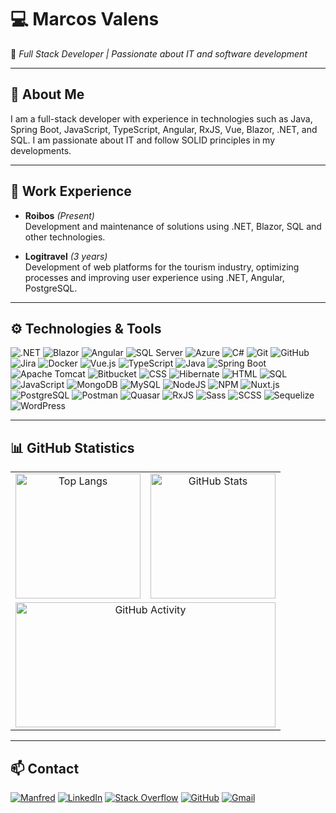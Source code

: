 # 💻 Marcos Valens

🚀 *Full Stack Developer | Passionate about IT and software development*

---

## 📌 About Me
I am a full-stack developer with experience in technologies such as Java, Spring Boot, JavaScript, TypeScript, Angular, RxJS, Vue, Blazor, .NET, and SQL. I am passionate about IT and follow SOLID principles in my developments.

---

## 💼 Work Experience

- **Roibos** *(Present)*  
  Development and maintenance of solutions using .NET, Blazor, SQL and other technologies.

- **Logitravel** *(3 years)*  
  Development of web platforms for the tourism industry, optimizing processes and improving user experience using .NET, Angular, PostgreSQL.

---

## ⚙️ Technologies & Tools
  
  ![.NET](https://img.shields.io/badge/.NET-512BD4?style=for-the-badge&logo=dotnet&logoColor=white)
  ![Blazor](https://img.shields.io/badge/Blazor-512BD4?style=for-the-badge&logo=blazor&logoColor=white)
  ![Angular](https://img.shields.io/badge/Angular-DD0031?style=for-the-badge&logo=angular&logoColor=white)
  ![SQL Server](https://img.shields.io/badge/SQL%20Server-CC2927?style=for-the-badge&logo=microsoft-sql-server&logoColor=white)
  ![Azure](https://img.shields.io/badge/Azure-0078D4?style=for-the-badge&logo=microsoft-azure&logoColor=white)
  ![C#](https://img.shields.io/badge/C%23-239120?style=for-the-badge&logo=c-sharp&logoColor=white)
  ![Git](https://img.shields.io/badge/Git-F05032?style=for-the-badge&logo=git&logoColor=white)
  ![GitHub](https://img.shields.io/badge/GitHub-181717?style=for-the-badge&logo=github&logoColor=white)
  ![Jira](https://img.shields.io/badge/Jira-0052CC?style=for-the-badge&logo=jira&logoColor=white)
  ![Docker](https://img.shields.io/badge/Docker-2496ED?style=for-the-badge&logo=docker&logoColor=white)
  ![Vue.js](https://img.shields.io/badge/Vue.js-35495E?style=for-the-badge&logo=vue.js&logoColor=4FC08D)
  ![TypeScript](https://img.shields.io/badge/TypeScript-3178C6?style=for-the-badge&logo=typescript&logoColor=white)
  ![Java](https://img.shields.io/badge/Java-ED8B00?style=for-the-badge&logo=java&logoColor=white)
  ![Spring Boot](https://img.shields.io/badge/Spring%20Boot-6DB33F?style=for-the-badge&logo=spring-boot&logoColor=white)
  ![Apache Tomcat](https://img.shields.io/badge/Apache%20Tomcat-F8DC75?style=for-the-badge&logo=apachetomcat&logoColor=black)
  ![Bitbucket](https://img.shields.io/badge/Bitbucket-0052CC?style=for-the-badge&logo=bitbucket&logoColor=white)
  ![CSS](https://img.shields.io/badge/CSS-1572B6?style=for-the-badge&logo=css3&logoColor=white)
  ![Hibernate](https://img.shields.io/badge/Hibernate-59666C?style=for-the-badge&logo=hibernate&logoColor=white)
  ![HTML](https://img.shields.io/badge/HTML-E34F26?style=for-the-badge&logo=html5&logoColor=white)
  ![SQL](https://img.shields.io/badge/SQL-4479A1?style=for-the-badge&logo=postgresql&logoColor=white)
  ![JavaScript](https://img.shields.io/badge/JavaScript-F7DF1E?style=for-the-badge&logo=javascript&logoColor=black)
  ![MongoDB](https://img.shields.io/badge/MongoDB-47A248?style=for-the-badge&logo=mongodb&logoColor=white)
  ![MySQL](https://img.shields.io/badge/MySQL-4479A1?style=for-the-badge&logo=mysql&logoColor=white)
  ![NodeJS](https://img.shields.io/badge/Node.js-339933?style=for-the-badge&logo=nodedotjs&logoColor=white)
  ![NPM](https://img.shields.io/badge/NPM-CB3837?style=for-the-badge&logo=npm&logoColor=white)
  ![Nuxt.js](https://img.shields.io/badge/Nuxt.js-00C58E?style=for-the-badge&logo=nuxtdotjs&logoColor=white)
  ![PostgreSQL](https://img.shields.io/badge/PostgreSQL-4169E1?style=for-the-badge&logo=postgresql&logoColor=white)
  ![Postman](https://img.shields.io/badge/Postman-FF6C37?style=for-the-badge&logo=postman&logoColor=white)
  ![Quasar](https://img.shields.io/badge/Quasar-1976D2?style=for-the-badge&logo=quasar&logoColor=white)
  ![RxJS](https://img.shields.io/badge/RxJS-B7178C?style=for-the-badge&logo=reactivex&logoColor=white)
  ![Sass](https://img.shields.io/badge/Sass-CC6699?style=for-the-badge&logo=sass&logoColor=white)
  ![SCSS](https://img.shields.io/badge/SCSS-CC6699?style=for-the-badge&logo=sass&logoColor=white)
  ![Sequelize](https://img.shields.io/badge/Sequelize-52B0E7?style=for-the-badge&logo=sequelize&logoColor=white)
  ![WordPress](https://img.shields.io/badge/WordPress-21759B?style=for-the-badge&logo=wordpress&logoColor=white)

---

## 📊 GitHub Statistics

<div align="center">
  <table style="width: auto; border-collapse: collapse;">
    <tr>
      <td align="center" style="width: 50%;">
        <img src="https://github-readme-stats.vercel.app/api/top-langs/?username=MARCOSVALENS&layout=compact&theme=radical" 
             style="height:200px; width:auto;" alt="Top Langs">
      </td>
      <td align="center" style="width: 50%;">
        <img src="https://github-readme-stats.vercel.app/api?username=MARCOSVALENS&show_icons=true&theme=radical" 
             style="height:200px; width:auto;" alt="GitHub Stats">
      </td>
    </tr>
    <tr>
      <td colspan="2" align="center">
        <img src="https://github-readme-activity-graph.vercel.app/graph?username=MARCOSVALENS&theme=react-dark" 
             style="width:100%; max-width:800px; height:200px;" alt="GitHub Activity">
      </td>
    </tr>
  </table>
</div>

---

## 📫 Contact
[![Manfred](https://img.shields.io/badge/Manfred-47A248?style=for-the-badge&logo=manfred&logoColor=white)](https://www.getmanfred.com/profile/marcosvalens)
[![LinkedIn](https://img.shields.io/badge/LinkedIn-0077B5?style=for-the-badge&logo=linkedin&logoColor=white)](https://www.linkedin.com/in/marcosvalfra)
[![Stack Overflow](https://img.shields.io/badge/Stack%20Overflow-F58025?style=for-the-badge&logo=stack-overflow&logoColor=white)](https://stackoverflow.com/users/14714810)
[![GitHub](https://img.shields.io/badge/GitHub-181717?style=for-the-badge&logo=github&logoColor=white)](https://github.com/marcosvalens)
[![Gmail](https://img.shields.io/badge/Gmail-D14836?style=for-the-badge&logo=gmail&logoColor=white)](mailto:tu_marcosvalens@gmail.com)

